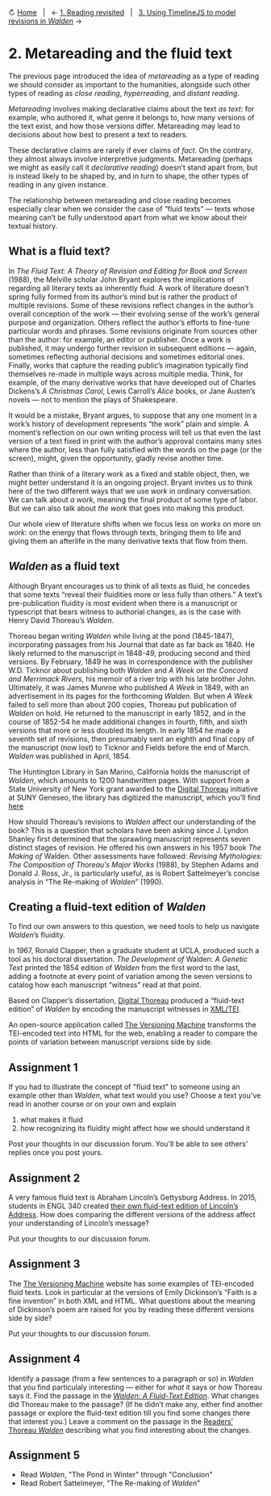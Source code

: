 ↻ [Home](README.md)&nbsp;&nbsp;&nbsp;|&nbsp;&nbsp;&nbsp;← [1. Reading revisited](01-software-setup.md)&nbsp;&nbsp;&nbsp;|&nbsp;&nbsp;&nbsp;[3. Using TimelineJS to model revisions in *Walden*](03_make-a-timeline.md) →

# 2. Metareading and the fluid text

The previous page introduced the idea of *metareading* as a type of reading we should consider as important to the humanities, alongside such other types of reading as *close reading*, *hyperreading*, and *distant reading*.

*Metareading* involves making declarative claims about the text *as text*: for example, who authored it, what genre it belongs to, how many versions of the text exist, and how those versions differ. Metareading may lead to decisions about how best to present a text to readers.

These declarative claims are rarely if ever claims of *fact*. On the contrary, they almost always involve interpretive judgments. Metareading (perhaps we might as easily call it *declarative reading*) doesn’t stand apart from, but is instead likely to be shaped by, and in turn to shape, the other types of reading in any given instance.

The relationship between metareading and close reading becomes especially clear when we consider the case of “fluid texts” — texts whose meaning can’t be fully understood apart from what we know about their textual history.

## What is a fluid text?

In *The Fluid Text: A Theory of Revision and Editing for Book and Screen* (1988), the Melville scholar John Bryant explores the implications of regarding all literary texts as inherently fluid. A work of literature doesn’t spring fully formed from its author’s mind but is rather the product of multiple revisions. Some of these revisions reflect changes in the author’s overall conception of the work — their evolving sense of the work’s general purpose and organization. Others reflect the author’s efforts to fine-tune particular words and phrases. Some revisions originate from sources other than the author: for example, an editor or publisher. Once a work is published, it may undergo further revision in subsequent editions — again, sometimes reflecting authorial decisions and sometimes editorial ones. Finally, works that capture the reading public’s imagination typically find themselves re-made in multiple ways across multiple media. Think, for example, of the many derivative works that have developed out of Charles Dickens’s *A Christmas Carol*, Lewis Carroll’s *Alice* books, or Jane Austen’s novels — not to mention the plays of Shakespeare.

It would be a mistake, Bryant argues, to suppose that any one moment in a work’s history of development represents “the work” plain and simple. A moment’s reflection on our own writing process will tell us that even the last version of a text fixed in print with the author’s approval contains many sites where the author, less than fully satisfied with the words on the page (or the screen), might, given the opportunity, gladly revise another time.

Rather than think of a literary work as a fixed and stable object, then, we might better understand it is an ongoing project. Bryant invites us to think here of the two different ways that we use *work* in ordinary conversation. We can talk about *a work*, meaning the final product of some type of labor. But we can also talk about *the work* that goes into making this product.

Our whole view of literature shifts when we focus less on *works* on more on *work*: on the energy that flows through texts, bringing them to life and giving them an afterlife in the many derivative texts that flow from them.

## *Walden* as a fluid text

Although Bryant encourages us to think of all texts as fluid, he concedes that some texts “reveal their fluidities more or less fully than others.” A text’s pre-publication fluidity is most evident when there is a manuscript or typescript that bears witness to authorial changes, as is the case with Henry David Thoreau’s *Walden*.

Thoreau began writing *Walden* while living at the pond (1845-1847), incorporating passages from his Journal that date as far back as 1840. He likely returned to the manuscript in 1848-49, producing second and third versions. By February, 1849 he was in correspondence with the publisher W.D. Ticknor about publishing both *Walden* and *A Week on the Concord and Merrimack Rivers*, his memoir of a river trip with his late brother John. Ultimately, it was James Munroe who published *A Week* in 1849, with an advertisement in its pages for the forthcoming *Walden*. But when *A Week* failed to sell more than about 200 copies, Thoreau put publication of *Walden* on hold. He returned to the manuscript in early 1852, and in the course of 1852-54 he made additional changes in fourth, fifth, and sixth versions that more or less doubled its length. In early 1854 he made a seventh set of revisions, then presumably sent an eighth and final copy of the manuscript (now lost) to Ticknor and Fields before the end of March. *Walden* was published in April, 1854.

The Huntington Library in San Marino, California holds the manuscript of *Walden*, which amounts to 1200 handwritten pages. With support from a State University of New York grant awarded to the [Digital Thoreau](https://digitalthoreau.org) initiative at SUNY Geneseo, the library has digitized the manuscript, which you’ll find [here](https://cdm16003.contentdm.oclc.org/digital/collection/p16003coll16)

How should Thoreau’s revisions to *Walden* affect our understanding of the book? This is a question that scholars have been asking since J. Lyndon Shanley first determined that the sprawling manuscript represents seven distinct stages of revision. He offered his own answers in his 1957 book *The Making of* Walden. Other assessments have followed: *Revising Mythologies: The Composition of Thoreau’s Major Works* (1988), by Stephen Adams and Donald J. Ross, Jr., is particularly useful, as is Robert Sattelmeyer’s concise analysis in “The Re-making of *Walden*” (1990).

## Creating a fluid-text edition of *Walden*

To find our own answers to this question, we need tools to help us navigate *Walden*’s fluidity.

In 1967, Ronald Clapper, then a graduate student at UCLA, produced such a tool as his doctoral dissertation. *The Development of* Walden: *A Genetic Text* printed the 1854 edition of *Walden* from the first word to the last, adding a footnote at every point of variation among the seven versions to catalog how each manuscript “witness” read at that point.

Based on Clapper’s dissertation, [Digital Thoreau](https://digitalthoreau.org) produced a “fluid-text edition” of *Walden* by encoding the manuscript witnesses in [XML/TEI](https://tei-c.org).

An open-source application called [The Versioning Machine](http://v-machine.org) transforms the TEI-encoded text into HTML for the web, enabling a reader to compare the points of variation between manuscript versions side by side.

## Assignment 1

If you had to illustrate the concept of "fluid text" to someone using an example other than *Walden*, what text would you use? Choose a text you've read in another course or on your own and explain

1.  what makes it fluid
2.  how recognizing its fluidity might affect how we should understand it

Post your thoughts in our discussion forum. You'll be able to see others' replies once you post yours.

## Assignment 2

A very famous fluid text is Abraham Lincoln’s Gettysburg Address. In 2015, students in ENGL 340 created [their own fluid-text edition of Lincoln’s Address](https://www.geneseo.edu/~schacht/fluid_gettysburg/). How does comparing the different versions of the address affect your understanding of Lincoln’s message?

Put your thoughts to our discussion forum.

## Assignment 3

The [The Versioning Machine](http://v-machine.org) website has some examples of TEI-encoded fluid texts. Look in particular at the versions of Emily Dickinson’s “Faith is a fine invention” in both XML and HTML. What questions about the meaning of Dickinson’s poem are raised for you by reading these different versions side by side?

Put your thoughts to our discussion forum.

## Assignment 4

Identify a passage (from a few sentences to a paragraph or so) in *Walden* that you find particulaly interesting — either for *what* it says or *how* Thoreau says it. Find the passage in the [*Walden: A Fluid-Text Edition*](http://digitalthoreau.org/fluid-text-toc/). What changes did Thoreau make to the passage? (If he didn’t make any, either find another passage or explore the fluid-text edition till you find some changes there that interest you.) Leave a comment on the passage in the [Readers’ Thoreau *Walden*](https://commons.digitalthoreau.org/walden) describing what you find interesting about the changes.

## Assignment 5

-   Read *Walden*, "The Pond in Winter" through "Conclusion"
-   Read Robert Sattelmeyer, "The Re-making of <em>Walden</em>"

